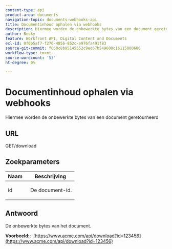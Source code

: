```yaml
---
content-type: api
product-area: documents
navigation-topic: documents-webhooks-api
title: Documentinhoud ophalen via webhooks
description: Hiermee worden de onbewerkte bytes van een document geretourneerd
author: Becky
feature: Workfront API, Digital Content and Documents
exl-id: 0f0b5af7-f276-4856-852c-e976fa491f83
source-git-commit: f050c8b95145552c9ed67b549608c16115000606
workflow-type: tm+mt
source-wordcount: '53'
ht-degree: 0%

---
```


# Documentinhoud ophalen via webhooks

Hiermee worden de onbewerkte bytes van een document geretourneerd

## URL

GET/download

## Zoekparameters

<table style="table-layout:auto"> 
 <col> 
 <col> 
 <thead> 
  <tr> 
   <th>Naam </th> 
   <th>Beschrijving</th> 
  </tr> 
 </thead> 
 <tbody> 
  <tr> 
   <td> <p>id</p> </td> 
   <td> De document-id.</td> 
  </tr> 
 </tbody> 
</table>

## Antwoord

De onbewerkte bytes van het document.

**Voorbeeld:**:  [https://www.acme.com/api/download?id=123456](https://www.acme.com/api/download?id=123456)

